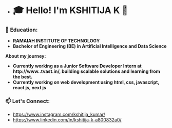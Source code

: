 - # 🎓 **Hello! I'm KSHITIJA K** 👋

### 🏫 **Education:**
- **RAMAIAH INSTITUTE OF TECHNOLOGY**
- **Bachelor of Engineering (BE) in Artificial Intelligence and Data Science**
  
**About my journey:**
- **Currently working as a Junior Software Developer Intern at http://www..tvast.in/, building scalable solutions and learning from the best.**
- **Currently working on web development using html, css, javascript, react js, next js**

### 📫 **Let's Connect:**
- https://www.instagram.com/kshitija_kumar/
- https://www.linkedin.com/in/kshitija-k-a800832a0/

